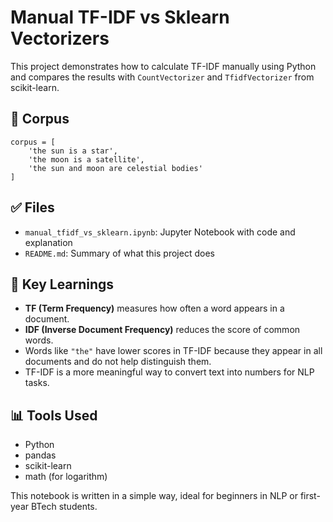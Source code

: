 # Manual TF-IDF vs Sklearn Vectorizers

This project demonstrates how to calculate TF-IDF manually using Python and compares the results with `CountVectorizer` and `TfidfVectorizer` from scikit-learn.

## 📘 Corpus
```
corpus = [
    'the sun is a star',
    'the moon is a satellite',
    'the sun and moon are celestial bodies'
]
```

## ✅ Files
- `manual_tfidf_vs_sklearn.ipynb`: Jupyter Notebook with code and explanation
- `README.md`: Summary of what this project does

## 🧠 Key Learnings
- **TF (Term Frequency)** measures how often a word appears in a document.
- **IDF (Inverse Document Frequency)** reduces the score of common words.
- Words like `"the"` have lower scores in TF-IDF because they appear in all documents and do not help distinguish them.
- TF-IDF is a more meaningful way to convert text into numbers for NLP tasks.

## 📊 Tools Used
- Python
- pandas
- scikit-learn
- math (for logarithm)

This notebook is written in a simple way, ideal for beginners in NLP or first-year BTech students.
